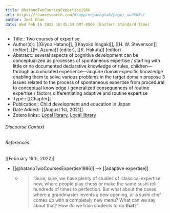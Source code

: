 ```yaml
---
title: @hatanoTwoCoursesExpertise1986
url: https://roamresearch.com/#/app/megacoglab/page/_uu8KUPzc
author: Joel Chan
date: Wed Feb 16 2022 10:45:34 GMT-0500 (Eastern Standard Time)
---
```


- Title:: Two courses of expertise
- Author(s):: [[Giyoo Hatano]], [[Kayoko Inagaki]], [[H. W. Stevenson]] (editor), [[H. Azuma]] (editor), [[K. Hakuta]] (editor)
- Abstract:: several aspects of cognitive development can be conceptualized as processes of spontaneous expertise / starting with little or no documented declarative knowledge or rules, children—through accumulated experience—acquire domain-specific knowledge enabling them to solve various problems in the target domain propose 3 issues related to the process of spontaneous expertise from procedural to conceptual knowledge / generalized consequences of routine expertise / factors differentiating adaptive and routine expertise
- Type:: [[Chapter]]
- Publication:: Child development and education in Japan
- Date Added:: [[August 1st, 2021]]
- Zotero links:: [Local library](zotero://select/groups/2451508/items/A7KC9GCJ), [Local library](https://www.zotero.org/groups/2451508/items/A7KC9GCJ)

###### Discourse Context



###### References

[[February 16th, 2022]]

- [[@hatanoTwoCoursesExpertise1986]] --> [[adaptive expertise]]

    - > “Sure, sure, we have plenty of studies of ‘classical expertise’ now, where people play chess or make the same sushi roll hundreds of times to perfection. But what about the cases where a grandmaster invents a new opening, or a sushi chef comes up with a completely new menu? What can we say about that? How do we train students to do __that__?”
